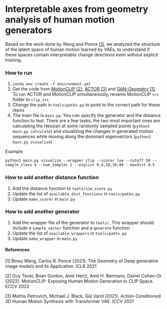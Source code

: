# Interpretable axes from geometry analysis of human motion generators

Based on the work done by Wang and Ponce [[1]](#1), we analyzed the structure of the latent space of human motion learned by VAEs, to understand if these spaces contain interpretable change directions even without explicit training.

### How to run

1. `conda env create -f environment.yml`
2. Get the code from [MotionCLIP](https://github.com/GuyTevet/MotionCLIP) [[2]](#2), [ACTOR](https://github.com/Mathux/ACTOR) [[3]](#3) and [GAN-Geometry](https://github.com/Animadversio/GAN-Geometry) [[1]](#1). To run ACTOR and MotionCLIP simultaneously, rename MotionCLIP `src` folder to `clip_src`
3. Change the path in `tools/paths.py` to point to the correct path for these repos
4. The main file is `main.py`. You can specify the generator and the distance function to test. There are a few tasks, the two most important ones are calculating the Hessian at some randomly sampled points (`python3 main.py calculate`) and visualizing the changes in generated motion sequences while moving along the dominant eigenvectors (`python3 main.py visualize`)

Example

```
python3 main.py visualize --wrapper clip --scorer low --cutoff 50 --sample_class 4 --num_samples 2 --eiglist 0,4,10,30,49 --maxdist 0.5
```

### How to add another distance function

1. Add the distance function to `tools/sim_score.py`
2. Update the list of `available_dist_functions` in `tools/paths.py`
3. Update `make_scorer` in `main.py`

### How to add another generator

1. Add the wrapper file of the generator to `tools/`. This wrapper should include a `sample_vector` function and a `generate` function
2. Update the list of `available_wrappers` in `tools/paths.py`
3. Update `make_wrapper` in `main.py`


#### References
<a id="1">[1]</a>
Binxu Wang, Carlos R. Ponce (2021).
The Geometry of Deep generative image models and its Application.
ICLR 2021

<a id="2">[2]</a>
Guy Tevet, Brian Gordon, Amir Hertz, Amit H. Bermano, Daniel Cohen-Or (2022).
MotionCLIP: Exposing Human Motion Generation to CLIP Space.
ECCV 2022

 <a id="3">[3]</a>
Mathis Petrovich, Michael J. Black, Gül Varol (2021).
Action-Conditioned 3D Human Motion Synthesis with Transformer VAE.
ICCV 2021
